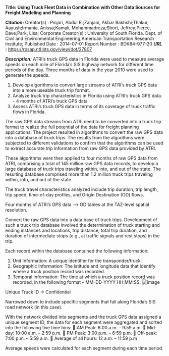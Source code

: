 **Title: Using Truck Fleet Data in Combination with Other Data Sources for Freight Modeling and Planning**

***Citation:*** Creator(s) : Pinjari, Abdul R.;Zanjani, Akbar Bakhshi;Thakur, Aayush;Irmania, Anissa;Kamali, Mohammadreza;Short, Jeffrey;Pierce, Dave;Park, Lisa;
Corporate Creator(s) : University of South Florida. Dept. of Civil and Environmental Engineering;American Transportation Research Institute;
Published Date : 2014-07-01
Report Number : BDK84-977-20
***URL :*** https://rosap.ntl.bts.gov/view/dot/27807

***Description:***
ATRI’s truck GPS data in Florida were used to measure average speeds on each mile of Florida’s SIS highway network for different time periods of the day. Three months of data in the year 2010 were used to generate the speeds.

1. Develop algorithms to convert large streams of ATRI’s truck GPS data into a more useable truck trip format.
2. Analyze truck trip characteristics in Florida using ATRI’s truck GPS data. - 4 months of ATRI’s truck GPS data
3. Assess ATRI’s truck GPS data in terms of its coverage of truck traffic flows in Florida.

The raw GPS data streams from ATRI need to be converted into a truck trip format to realize the full potential of the data for freight planning applications. The project resulted in algorithms to convert the raw GPS data into a database of truck trips. The results from the algorithms were
subjected to different validations to confirm that the algorithms can be used to extract accurate trip information from raw GPS data provided by ATRI.

These algorithms were then applied to four months of raw GPS data from ATRI, comprising a total of 145 million raw GPS data records, to develop a large database of truck trips traveling within, into, and out of the state. The resulting database comprised more than 1.2
million truck trips traveling within, into, and out of the state. 

The truck travel characteristics analyzed include trip duration, trip length, trip speed, time-of-day profiles, and Origin Destination (OD) flows. 

Four months of ATRI’s GPS data -->  OD tables at the TAZ-level spatial resolution.

Convert the raw GPS data into a data base of truck trips. 
Development of such a truck trip database involved the determination of truck starting and ending instances and locations, trip distance, total trip duration, and duration of intermediate stops (e.g., at traffic signals and rest stops) in the trip.

Each record within the database contained the following information:
1. Unit Information: A unique identifier for the transponder/truck.
2. Geographic Information: The latitude and longitude data that identify where a truck
position record was recorded.
3. Temporal Information: The time at which a truck position record was recorded, in the following format – MM-DD-YYYY HH:MM:SS.
![image](https://github.com/shradha125/TBD-Center-Freight-Data-Research-Project/assets/69496783/fd267b92-2456-4f5f-b498-05d9a281173d)

Unique Truck ID -> Confidential

Narrowed down to include specific segments that fall along Florida’s SIS road network (in this case).

 With the network divided into segments and the truck GPS data assigned a unique segment ID, the data for each segment were aggregated and sorted into the
following five time bins:
 AM Peak: 6:00 a.m. – 9:59 a.m.
 Mid-day: 10:00 a.m. – 2:59 p.m.
 PM Peak: 3:00 p.m. – 6:59 p.m.
 Off-peak: 7:00 p.m. – 5:59 a.m.
 Average of all hours: 12 a.m. – 11:59 p.m

Average speeds were calculated for each segment during each time period.
